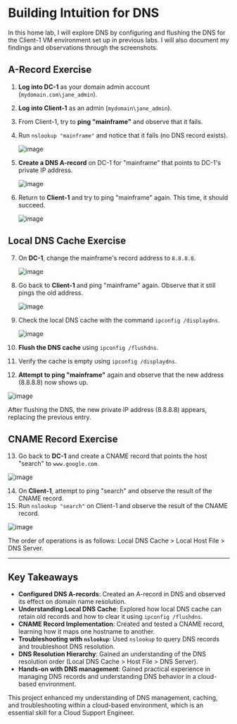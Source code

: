 # Building Intuition for DNS

In this home lab, I will explore DNS by configuring and flushing the DNS for the Client-1 VM environment set up in previous labs. I will also document my findings and observations through the screenshots.

## A-Record Exercise

1. **Log into DC-1** as your domain admin account (`mydomain.com\jane_admin`).
2. **Log into Client-1** as an admin (`mydomain\jane_admin`).
3. From Client-1, try to **ping "mainframe"** and observe that it fails.
4. Run `nslookup "mainframe"` and notice that it fails (no DNS record exists).

   ![image](https://github.com/user-attachments/assets/1c142881-9e70-42ce-8eff-9a44ad570fdd)

5. **Create a DNS A-record** on DC-1 for "mainframe" that points to DC-1's private IP address.

   ![image](https://github.com/user-attachments/assets/2a167ea5-4e95-4b05-98af-346192aeebd8)

6. Return to **Client-1** and try to ping "mainframe" again. This time, it should succeed.

   ![image](https://github.com/user-attachments/assets/7cc3cbb4-7ce7-4a2c-91fc-87efb828b0ca)

## Local DNS Cache Exercise

7. On **DC-1**, change the mainframe's record address to `8.8.8.8`.

   ![image](https://github.com/user-attachments/assets/84296ff6-b388-4fd4-aae8-14f2ec3cfabb)

8. Go back to **Client-1** and ping "mainframe" again. Observe that it still pings the old address.

   ![image](https://github.com/user-attachments/assets/50a09d29-f37e-4b96-8512-bc0e4d5085b8)

9. Check the local DNS cache with the command `ipconfig /displaydns`.

   ![image](https://github.com/user-attachments/assets/2e2aa513-b23d-4bac-acb1-448b33c41fca)

10. **Flush the DNS cache** using `ipconfig /flushdns`.
11. Verify the cache is empty using `ipconfig /displaydns`.
12. **Attempt to ping "mainframe"** again and observe that the new address (8.8.8.8) now shows up.

   ![image](https://github.com/user-attachments/assets/a244e852-42db-4855-8b8f-9443b6525104)

   After flushing the DNS, the new private IP address (8.8.8.8) appears, replacing the previous entry.

## CNAME Record Exercise

13. Go back to **DC-1** and create a CNAME record that points the host "search" to `www.google.com`.

   ![image](https://github.com/user-attachments/assets/1dc60c25-e8ab-426f-a912-dc93a6302de4)

14. On **Client-1**, attempt to ping "search" and observe the result of the CNAME record.
15. Run `nslookup "search"` on Client-1 and observe the result of the CNAME record.

   ![image](https://github.com/user-attachments/assets/74727f38-0d83-4b5a-aa4d-f8decfa3e16b)

The order of operations is as follows: Local DNS Cache > Local Host File > DNS Server.

---

## Key Takeaways

- **Configured DNS A-records**: Created an A-record in DNS and observed its effect on domain name resolution.
- **Understanding Local DNS Cache**: Explored how local DNS cache can retain old records and how to clear it using `ipconfig /flushdns`.
- **CNAME Record Implementation**: Created and tested a CNAME record, learning how it maps one hostname to another.
- **Troubleshooting with `nslookup`**: Used `nslookup` to query DNS records and troubleshoot DNS resolution.
- **DNS Resolution Hierarchy**: Gained an understanding of the DNS resolution order (Local DNS Cache > Host File > DNS Server).
- **Hands-on with DNS management**: Gained practical experience in managing DNS records and understanding DNS behavior in a cloud-based environment.

This project enhanced my understanding of DNS management, caching, and troubleshooting within a cloud-based environment, which is an essential skill for a Cloud Support Engineer.
